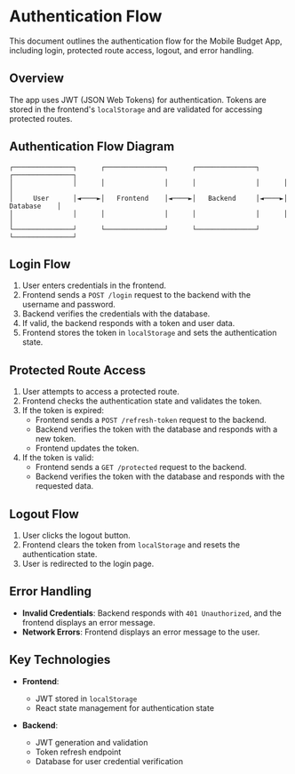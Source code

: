 # Authentication Flow

This document outlines the authentication flow for the Mobile Budget App, including login, protected route access, logout, and error handling.

## Overview

The app uses JWT (JSON Web Tokens) for authentication. Tokens are stored in the frontend's `localStorage` and are validated for accessing protected routes.

## Authentication Flow Diagram

```
┌───────────────┐      ┌───────────────┐      ┌───────────────┐      ┌───────────────┐
│               │      │               │      │               │      │               │
│     User      │◄────►│   Frontend    │◄────►│   Backend     │◄────►│   Database    │
│               │      │               │      │               │      │               │
└───────────────┘      └───────────────┘      └───────────────┘      └───────────────┘
```

## Login Flow

1. User enters credentials in the frontend.
2. Frontend sends a `POST /login` request to the backend with the username and password.
3. Backend verifies the credentials with the database.
4. If valid, the backend responds with a token and user data.
5. Frontend stores the token in `localStorage` and sets the authentication state.

## Protected Route Access

1. User attempts to access a protected route.
2. Frontend checks the authentication state and validates the token.
3. If the token is expired:
    - Frontend sends a `POST /refresh-token` request to the backend.
    - Backend verifies the token with the database and responds with a new token.
    - Frontend updates the token.
4. If the token is valid:
    - Frontend sends a `GET /protected` request to the backend.
    - Backend verifies the token with the database and responds with the requested data.

## Logout Flow

1. User clicks the logout button.
2. Frontend clears the token from `localStorage` and resets the authentication state.
3. User is redirected to the login page.

## Error Handling

- **Invalid Credentials**: Backend responds with `401 Unauthorized`, and the frontend displays an error message.
- **Network Errors**: Frontend displays an error message to the user.

## Key Technologies

- **Frontend**:
  - JWT stored in `localStorage`
  - React state management for authentication state

- **Backend**:
  - JWT generation and validation
  - Token refresh endpoint
  - Database for user credential verification
